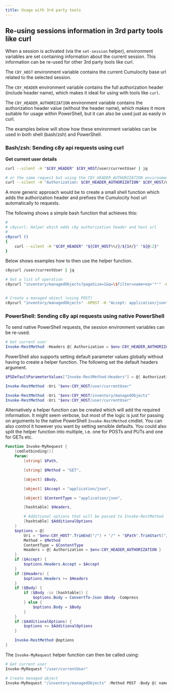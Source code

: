 ```yaml
---
title: Usage with 3rd party tools
---
```



## Re-using sessions information in 3rd party tools like curl

When a session is activated (via the `set-session` helper), environment variables are set containing information about the current session. This information can be re-used for other 3rd party tools like curl.

The `C8Y_HOST` environment variable contains the current Cumulocity base url related to the selected session.

The `C8Y_HEADER` environment variable contains the full authorization header (include header name), which makes it ideal for using with tools like `curl`.

The `C8Y_HEADER_AUTHORIZATION` environment variable contains the authorization header value (without the header name), which makes it more suitable for usage within PowerShell, but it can also be used just as easily in curl.

The examples below will show how these environment variables can be used in both shell (bash/zsh) and PowerShell.

### Bash/zsh: Sending c8y api requests using curl

**Get current user details**

```bash
curl --silent -H "$C8Y_HEADER" $C8Y_HOST/user/currentUser | jq

# or the same request but using the C8Y_HEADER_AUTHORIZATION environment variable
curl --silent -H "Authorization: $C8Y_HEADER_AUTHORIZATION" $C8Y_HOST/user/currentUser | jq
```

A more generic approach would be to create a small shell function which adds the authorization header and prefixes the Cumulocity host url automatically to requests.

The following shows a simple bash function that achieves this:

```bash
#
# c8ycurl: Helper which adds c8y authorization header and host url
#
c8ycurl ()
{ 
    curl --silent -H "$C8Y_HEADER" "${C8Y_HOST%%/}/${1#/}" "${@:2}"
}
```

Below shows examples how to then use the helper function.

```bash
c8ycurl /user/currentUser | jq

# Get a list of operation
c8ycurl "inventory/managedObjects?pageSize=1&q=\$filter=name+eq+'*'" -H "Accept: application/json" | jq


# Create a managed object (using POST)
c8ycurl "inventory/managedObjects" -XPOST -H "Accept: application/json" -H "Content-Type: application/json" -d "{\"name\":\"device_name\"}"
```

### PowerShell: Sending c8y api requests using native PowerShell

To send native PowerShell requests, the session environment variables can be re-used. 

```powershell
# Get current user
Invoke-RestMethod -Headers @{ Authorization = $env:C8Y_HEADER_AUTHORIZATION } -Uri "$env:C8Y_HOST/user/currentUser"
```

PowerShell also supports setting default parameter values globally without having to create a helper function. The following set the default headers argument.

```powershell
$PSDefaultParameterValues["Invoke-RestMethod:Headers"] = @{ Authorization = $env:C8Y_HEADER_AUTHORIZATION }

Invoke-RestMethod -Uri "$env:C8Y_HOST/user/currentUser"

Invoke-RestMethod -Uri "$env:C8Y_HOST/inventory/managedObjects"
Invoke-RestMethod -Uri "$env:C8Y_HOST/user/currentUser"
```

Alternatively a helper function can be created which will add the required information. It might seem verbose, but most of the logic is just for passing on arguments to the native PowerShell `Invoke-RestMethod` cmdlet. You can also control it however you want by setting sensible defaults. You could also split the helper function into multiple, i.e. one for POSTs and PUTs and one for GETs etc.

```powershell
Function Invoke-MyRequest {
    [cmdletbinding()]
    Param(
        [string] $Path,

        [string] $Method = "GET",

        [object] $Body,

        [object] $Accept = "application/json",

        [object] $ContentType = "application/json",

        [hashtable] $Headers,

        # Additional options that will be passed to Invoke-RestMethod
        [hashtable] $AdditionalOptions
    )
    $options = @{
        Uri = "$env:C8Y_HOST".TrimEnd("/") + "/" + "$Path".TrimStart("/")
        Method = $Method
        ContentType = $ContentType
        Headers = @{ Authorization = $env:C8Y_HEADER_AUTHORIZATION }
    }
    if ($Accept) {
        $options.Headers.Accept = $Accept
    }
    if ($Headers) {
        $options.Headers += $Headers
    }
    if ($Body) {
        if ($Body -is [hashtable]) {
            $options.Body = ConvertTo-Json $Body -Compress
        } else {
            $options.Body = $Body
        }
    }
    if ($AdditionalOptions) {
        $options += $AdditionalOptions
    }

    Invoke-RestMethod @options
}
```

The `Invoke-MyRequest` helper function can then be called using:

```powershell
# Get current user
Invoke-MyRequest "/user/currentUser"

# Create managed object
Invoke-MyRequest "/inventory/managedObjects" -Method POST -Body @{ name = "test device name" }
```
